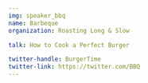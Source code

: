 ```yaml
---
img: speaker_bbq
name: Barbeque
organization: Roasting Long & Slow

talk: How to Cook a Perfect Burger

twitter-handle: BurgerTime
twitter-link: https://twitter.com/BBQ
---
```

